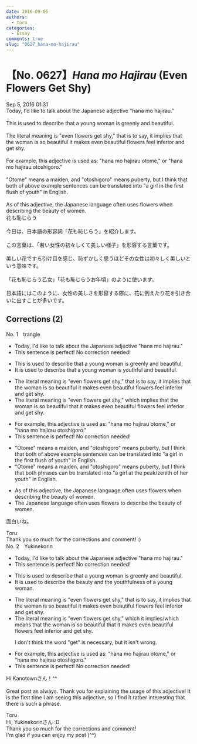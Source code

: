 ```yaml
---
date: 2016-09-05
authors:
  - toru
categories:
  - Essay
comments: true
slug: "0627_hana-mo-hajirau"
---
```


# 【No. 0627】<strong><em>Hana mo Hajirau</strong></em> (Even Flowers Get Shy)
<div class="date">Sep 5, 2016 01:31</div>
<div id="post"><div id="body_show_ori">
Today, I'd like to talk about the Japanese adjective "hana mo hajirau."<br/><br/>This is used to describe that a young woman is greenly and beautiful.<br/><br/>The literal meaning is "even flowers get shy," that is to say, it implies that the woman is so beautiful it makes even beautiful flowers feel inferior and get shy.<br/><br/>For example, this adjective is used as: "hana mo hajirau otome," or "hana mo hajirau otoshigoro."<br/><br/>"Otome" means a maiden, and "otoshigoro" means puberty, but I think that both of above example sentences can be translated into "a girl in the first flush of youth" in English.<br/><br/>As of this adjective, the Japanese language often uses flowers when describing the beauty of women.
</div></div>

<!-- more -->

<div id="post_ja"><div id="body_show_mo">
花も恥じらう<br/><br/>今日は、日本語の形容詞「花も恥じらう」を紹介します。<br/><br/>この言葉は、「若い女性の初々しくて美しい様子」を形容する言葉です。<br/><br/>美しい花ですら引け目を感じ、恥ずかしく思うほどその女性は初々しく美しいという意味です。<br/><br/>「花も恥じらう乙女」「花も恥じらうお年頃」のように使います。<br/><br/>日本語にはこのように、女性の美しさを形容する際に、花に例えたり花を引き合いに出すことが多いです。
</div></div>

## Corrections (2)
<div id="block"><div class="first_name"> No. 1　<span class="just_name">trangle</span></div><div id="block2">
<ul class="correction_field">
<li class="incorrect">Today, I'd like to talk about the Japanese adjective "hana mo hajirau."</li>
<li class="corrected perfect">This sentence is perfect! No correction needed!</li>
</ul>
<ul class="correction_field">
<li class="incorrect">This is used to describe that a young woman is greenly and beautiful.</li>
<li class="corrected correct">
It is used to describe that a young woman is youthful and beautiful.
</li>
</ul>
<ul class="correction_field">
<li class="incorrect">The literal meaning is "even flowers get shy," that is to say, it implies that the woman is so beautiful it makes even beautiful flowers feel inferior and get shy.</li>
<li class="corrected correct">
The literal meaning is "even flowers get shy," which implies that the woman is so beautiful that it makes even beautiful flowers feel inferior and get shy.
</li>
</ul>
<ul class="correction_field">
<li class="incorrect">For example, this adjective is used as: "hana mo hajirau otome," or "hana mo hajirau otoshigoro."</li>
<li class="corrected perfect">This sentence is perfect! No correction needed!</li>
</ul>
<ul class="correction_field">
<li class="incorrect">"Otome" means a maiden, and "otoshigoro" means puberty, but I think that both of above example sentences can be translated into "a girl in the first flush of youth" in English.</li>
<li class="corrected correct">
"Otome" means a maiden, and "otoshigoro" means puberty, but I think that both phrases can be translated into "a girl at the peak/zenith of her youth" in English.
</li>
</ul>
<ul class="correction_field">
<li class="incorrect">As of this adjective, the Japanese language often uses flowers when describing the beauty of women.</li>
<li class="corrected correct">
The Japanese language often uses flowers to describe the beauty of women.
</li>
</ul>
<p class="comment_small">
 面白いね。
</p>

</div><div class="name"><span class="just_name">Toru</span><br>
Thank you so much for the corrections and comment! :)
</div>
</div>
<div id="block"><div class="first_name"> No. 2　<span class="just_name">Yukinekorin</span></div><div id="block2">
<ul class="correction_field">
<li class="incorrect">Today, I'd like to talk about the Japanese adjective "hana mo hajirau."</li>
<li class="corrected perfect">This sentence is perfect! No correction needed!</li>
</ul>
<ul class="correction_field">
<li class="incorrect">This is used to describe that a young woman is greenly and beautiful.</li>
<li class="corrected correct">
<span class="f_blue">It </span>is used to describe <span class="f_blue">the beauty and the youthfulness of </span>a young woman.
</li>
</ul>
<ul class="correction_field">
<li class="incorrect">The literal meaning is "even flowers get shy," that is to say, it implies that the woman is so beautiful it makes even beautiful flowers feel inferior and get shy.</li>
<li class="corrected correct">
The literal meaning is "even flowers get shy," <span class="f_blue">which </span>it implies<span class="f_blue">/which means</span> that the woman is so beautiful <span class="f_blue">that </span>it makes even beautiful flowers feel inferior and <span class="sline">get </span>shy.
<p class="correction_comment">I don't think the word "get" is necessary, but it isn't wrong.</p>
</li>
</ul>
<ul class="correction_field">
<li class="incorrect">For example, this adjective is used as: "hana mo hajirau otome," or "hana mo hajirau otoshigoro."</li>
<li class="corrected perfect">This sentence is perfect! No correction needed!</li>
</ul>
<p class="comment_small">
 Hi Kanotownさん！^^
 <br/>
 <br/>
 Great post as always. Thank you for explaining the usage of this adjective! It is the first time I am seeing this adjective, so I find it rather interesting that there is such a phrase.
</p>

</div><div class="name"><span class="just_name">Toru</span><br>
Hi, Yukinekorinさん :D<br/>Thank you so much for the corrections and comment!<br/>I'm glad if you can enjoy my post (^^)
</div>
</div>
